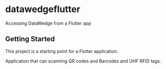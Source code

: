 # datawedgeflutter

Accessing DataWedge from a Flutter app

## Getting Started

This project is a starting point for a Flutter application.

Application that can scanning QR codes and Barcodes and UHF RFID tags.


